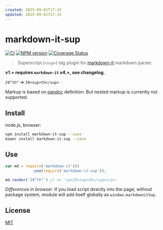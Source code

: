```yaml
---
created: 2025-09-01T17:15
updated: 2025-09-01T17:15
---
```

# markdown-it-sup

[![CI](https://github.com/markdown-it/markdown-it-sup/actions/workflows/ci.yml/badge.svg)](https://github.com/markdown-it/markdown-it-sup/actions/workflows/ci.yml)
[![NPM version](https://img.shields.io/npm/v/markdown-it-sup.svg?style=flat)](https://www.npmjs.org/package/markdown-it-sup)
[![Coverage Status](https://img.shields.io/coveralls/markdown-it/markdown-it-sup/master.svg?style=flat)](https://coveralls.io/r/markdown-it/markdown-it-sup?branch=master)

> Superscript (`<sup>`) tag plugin for [markdown-it](https://github.com/markdown-it/markdown-it) markdown parser.

__v1.+ requires `markdown-it` v4.+, see changelog.__

`29^th^` => `29<sup>th</sup>`

Markup is based on [pandoc](http://johnmacfarlane.net/pandoc/README.html#superscripts-and-subscripts) definition. But nested markup is currently not supported.


## Install

node.js, browser:

```bash
npm install markdown-it-sup --save
bower install markdown-it-sup --save
```

## Use

```js
var md = require('markdown-it')()
            .use(require('markdown-it-sup'));

md.render('29^th^') // => '<p>29<sup>th</sup></p>'
```

_Differences in browser._ If you load script directly into the page, without
package system, module will add itself globally as `window.markdownitSup`.


## License

[MIT](https://github.com/markdown-it/markdown-it-sup/blob/master/LICENSE)
